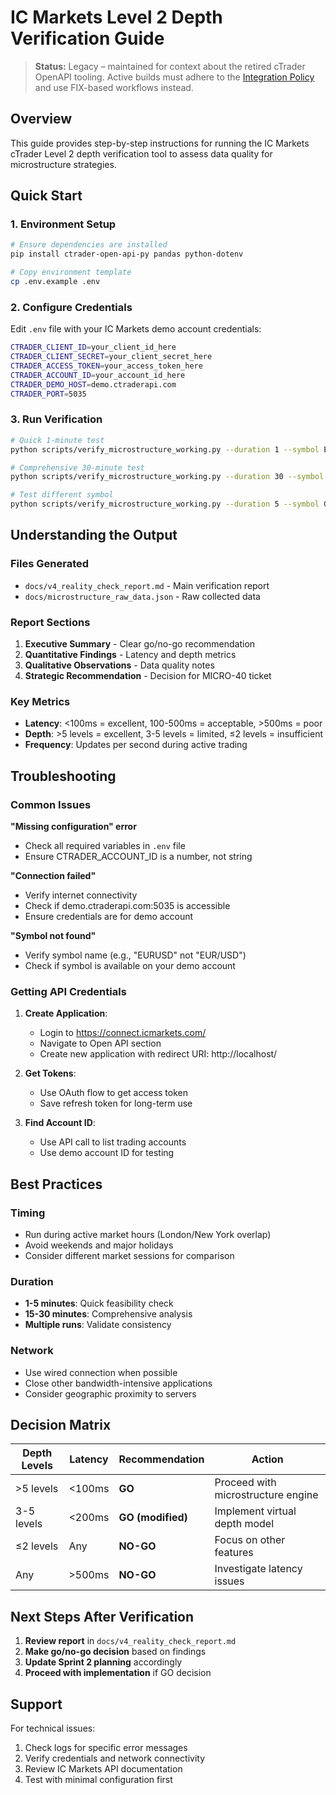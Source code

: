# IC Markets Level 2 Depth Verification Guide

> **Status:** Legacy – maintained for context about the retired cTrader OpenAPI
> tooling. Active builds must adhere to the [Integration Policy](policies/integration_policy.md)
> and use FIX-based workflows instead.

## Overview
This guide provides step-by-step instructions for running the IC Markets cTrader Level 2 depth verification tool to assess data quality for microstructure strategies.

## Quick Start

### 1. Environment Setup
```bash
# Ensure dependencies are installed
pip install ctrader-open-api-py pandas python-dotenv

# Copy environment template
cp .env.example .env
```

### 2. Configure Credentials
Edit `.env` file with your IC Markets demo account credentials:
```bash
CTRADER_CLIENT_ID=your_client_id_here
CTRADER_CLIENT_SECRET=your_client_secret_here
CTRADER_ACCESS_TOKEN=your_access_token_here
CTRADER_ACCOUNT_ID=your_account_id_here
CTRADER_DEMO_HOST=demo.ctraderapi.com
CTRADER_PORT=5035
```

### 3. Run Verification
```bash
# Quick 1-minute test
python scripts/verify_microstructure_working.py --duration 1 --symbol EURUSD

# Comprehensive 30-minute test
python scripts/verify_microstructure_working.py --duration 30 --symbol EURUSD

# Test different symbol
python scripts/verify_microstructure_working.py --duration 5 --symbol GBPUSD
```

## Understanding the Output

### Files Generated
- `docs/v4_reality_check_report.md` - Main verification report
- `docs/microstructure_raw_data.json` - Raw collected data

### Report Sections
1. **Executive Summary** - Clear go/no-go recommendation
2. **Quantitative Findings** - Latency and depth metrics
3. **Qualitative Observations** - Data quality notes
4. **Strategic Recommendation** - Decision for MICRO-40 ticket

### Key Metrics
- **Latency**: <100ms = excellent, 100-500ms = acceptable, >500ms = poor
- **Depth**: >5 levels = excellent, 3-5 levels = limited, ≤2 levels = insufficient
- **Frequency**: Updates per second during active trading

## Troubleshooting

### Common Issues

**"Missing configuration" error**
- Check all required variables in `.env` file
- Ensure CTRADER_ACCOUNT_ID is a number, not string

**"Connection failed"**
- Verify internet connectivity
- Check if demo.ctraderapi.com:5035 is accessible
- Ensure credentials are for demo account

**"Symbol not found"**
- Verify symbol name (e.g., "EURUSD" not "EUR/USD")
- Check if symbol is available on your demo account

### Getting API Credentials

1. **Create Application**:
   - Login to https://connect.icmarkets.com/
   - Navigate to Open API section
   - Create new application with redirect URI: http://localhost/

2. **Get Tokens**:
   - Use OAuth flow to get access token
   - Save refresh token for long-term use

3. **Find Account ID**:
   - Use API call to list trading accounts
   - Use demo account ID for testing

## Best Practices

### Timing
- Run during active market hours (London/New York overlap)
- Avoid weekends and major holidays
- Consider different market sessions for comparison

### Duration
- **1-5 minutes**: Quick feasibility check
- **15-30 minutes**: Comprehensive analysis
- **Multiple runs**: Validate consistency

### Network
- Use wired connection when possible
- Close other bandwidth-intensive applications
- Consider geographic proximity to servers

## Decision Matrix

| Depth Levels | Latency | Recommendation | Action |
|--------------|---------|----------------|---------|
| >5 levels | <100ms | **GO** | Proceed with microstructure engine |
| 3-5 levels | <200ms | **GO (modified)** | Implement virtual depth model |
| ≤2 levels | Any | **NO-GO** | Focus on other features |
| Any | >500ms | **NO-GO** | Investigate latency issues |

## Next Steps After Verification

1. **Review report** in `docs/v4_reality_check_report.md`
2. **Make go/no-go decision** based on findings
3. **Update Sprint 2 planning** accordingly
4. **Proceed with implementation** if GO decision

## Support

For technical issues:
1. Check logs for specific error messages
2. Verify credentials and network connectivity
3. Review IC Markets API documentation
4. Test with minimal configuration first
